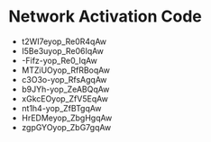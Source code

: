 # Network Activation Code
* t2WI7eyop_Re0R4qAw
* I5Be3uyop_Re06IqAw
* -Fifz-yop_Re0_IqAw
* MTZiUOyop_RfRBoqAw
* c3O3o-yop_RfsAgqAw
* b9JYh-yop_ZeABQqAw
* xGkcEOyop_ZfV5EqAw
* nt1h4-yop_ZfBTgqAw
* HrEDMeyop_ZbgHgqAw
* zgpGYOyop_ZbG7gqAw